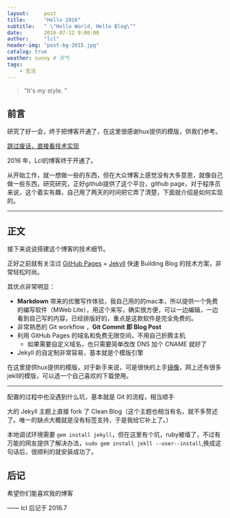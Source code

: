 ```yaml
---
layout:     post
title:      "Hello 2016"
subtitle:   " \"Hello World, Hello Blog\""
date:       2016-07-12 9:00:00
author:     "lcl"
header-img: "post-bg-2015.jpg"
catalog: true
weather: sunny # 天气
tags:
    - 生活
---
```


> “It's my style. ”


## 前言

研究了好一会，终于把博客开通了，在这里很感谢hux提供的模版，供我们参考。

[跳过废话，直接看技术实现 ](#build)



2016 年，Lcl的博客终于开通了。

从开始工作，就一想做一些的东西，但在大众博客上感觉没有大多意思，就像自己做一些东西，研究研究，正好github提供了这个平台，github page，对于程序员来说，这个着实有趣，自己用了两天的时间把它弄了清楚，下面就介绍是如何实现的。

---

## 正文

接下来说说搭建这个博客的技术细节。  

正好之前就有关注过 [GitHub Pages](https://pages.github.com/) + [Jekyll](http://jekyllrb.com/) 快速 Building Blog 的技术方案，非常轻松时尚。

其优点非常明显：

* **Markdown** 带来的优雅写作体验，我自己用的的mac本，所以提供一个免费的编写软件（MWeb Lite），用这个来写，确实很方便，可以一边编辑，一边看到自己写的内容，已经排版好的，重点是这款软件是完全免费的。
* 非常熟悉的 Git workflow ，**Git Commit 即 Blog Post**
* 利用 GitHub Pages 的域名和免费无限空间，不用自己折腾主机
	* 如果需要自定义域名，也只需要简单改改 DNS 加个 CNAME 就好了
* Jekyll 的自定制非常容易，基本就是个模版引擎


在这里提供hux提供的模版，对于新手来说，可是很快的上手[镜像](http://huxpro.coding.me)，网上还有很多jekll的模版，可以选一个自己喜欢的下载使用。

---

配置的过程中也没遇到什么坑，基本就是 Git 的流程，相当顺手

大的 Jekyll 主题上直接 fork 了 Clean Blog（这个主题也相当有名，就不多赘述了。唯一的缺点大概就是没有标签支持，于是我给它补上了。）

本地调试环境需要 `gem install jekyll`，但在这里有个坑，ruby被墙了，不过有万能的网友提供了解决办法，`sudo gem install jekll --user--install`,换成这句话后，很顺利的就安装成功了。


## 后记

希望你们能喜欢我的博客

—— lcl 后记于 2016.7
